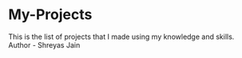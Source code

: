 # My-Projects
This is the list of projects that I made using my knowledge and skills.
<br>
Author - Shreyas Jain
